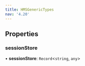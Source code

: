 ```yaml
---
title: HMSGenericTypes
nav: '4.20'
---
```


## Properties

### sessionStore

• **sessionStore**: `Record`<`string`, `any`\>
